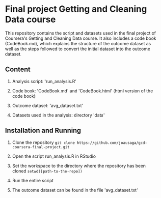 # Final project Getting and Cleaning Data course

This repository contains the script and datasets used in the final project of Coursera's Getting and Cleaning Data course. It also includes a code book (CodeBook.md), which explains the structure of the outcome dataset as well as the steps followed to convert the initial dataset into the outcome dataset.

## Content

1. Analysis script: 'run_analysis.R'

2. Code book: 'CodeBook.md' and 'CodeBook.html' (html version of the code book)

3. Outcome dataset: 'avg_dataset.txt'

4. Datasets used in the analysis: directory 'data'

## Installation and Running

1. Clone the repository `git clone https://github.com/joausaga/gcd-coursera-final-project.git`

2. Open the script run_analysis.R in RStudio

2. Set the workspace to the directory where the repository has been cloned `setwd([path-to-the-repo])`

3. Run the entire script

4. The outcome dataset can be found in the file 'avg_dataset.txt'